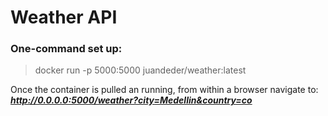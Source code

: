 # Weather API

 ### One-command set up:  
> docker run -p 5000:5000 juandeder/weather:latest

Once the container is pulled an running, from within a browser navigate to: ***http://0.0.0.0:5000/weather?city=Medellin&country=co***